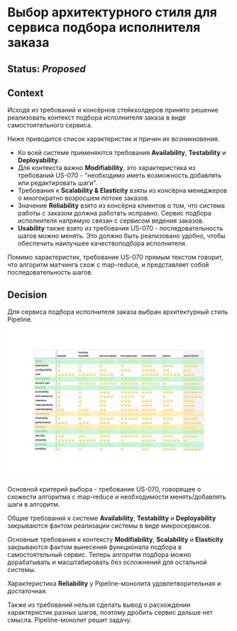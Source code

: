 # Выбор архитектурного стиля для сервиса подбора исполнителя заказа

## Status: *Proposed*

## Context
Исходя из требований и консёрнов стейкхолдеров принято решение реализовать контекст подбора исполнителя заказа в виде самостоятельного сервиса.

Ниже приводится список характеристик и причин их возникновения.

- Ко всей системе применяются требования **Availability**, **Testability** и **Deployability**.
- Для контекста важно **Modifiability**, это характеристика из требований US-070 - "необходимо иметь возможность добавлять или редактировать шаги".
- Требования к **Scalability & Elasticity** взяты из консёрна менеджеров о многократно возросшем потоке заказов.
- Значение **Reliability** взято из консёрна клиентов о том, что система работы с заказом должна работать исправно. Сервис подбора исполнителя напрямую связан с сервисом ведения заказов.
- **Usability** также взято из требования US-070 - последовательность шагов можно менять. Это должно быть реализовано удобно, чтобы обеспечить наилучшее качествоподбора исполнителя.

Помимо характеристик, требование US-070 прямым текстом говорит, что алгоритм матчинга схож с map-reduce, и представляет собой последовательность шагов.

## Decision
Для сервиса подбора исполнителя заказа выбран архитектурный стиль Pipeline.
![Архитектурные стили](arch-styles.png)

Основной критерий выбора - требование US-070, говорящее о схожести алгоритма с map-reduce и необходимости менять/добавлять шаги в алгоритм.

Общие требования к системе **Availability**, **Testability** и **Deployability** закрываются фактом реализации системы в виде микросервисов.

Основные требования к контексту **Modifiability**, **Scalability** и **Elasticity** закрываются фактом вынесения функционала подбора в самостоятельный сервис. Теперь алгоритм подбора можно дорабатывать и масштабировать без осложнений для остальной системы.

Характеристика **Reliability** у Pipeline-монолита удовлетворительная и достаточная.

Также из требований нельзя сделать вывод о расхождении характеристик разных шагов, поэтому дробить сервис дальше нет смысла. Pipeline-монолит решит задачу.
